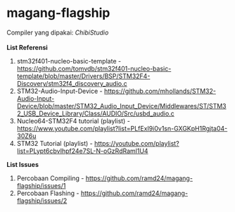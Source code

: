 # magang-flagship

Compiler yang dipakai: *ChibiStudio*\
\
**List Referensi**
1. stm32f401-nucleo-basic-template - https://github.com/tomvdb/stm32f401-nucleo-basic-template/blob/master/Drivers/BSP/STM32F4-Discovery/stm32f4_discovery_audio.c
2. STM32-Audio-Input-Device - https://github.com/mhollands/STM32-Audio-Input-Device/blob/master/STM32_Audio_Input_Device/Middlewares/ST/STM32_USB_Device_Library/Class/AUDIO/Src/usbd_audio.c
3. Nucleo64-STM32F4 tutorial (playlist) - https://www.youtube.com/playlist?list=PLfExI9i0v1sn-GXGKpH1Rgjta04-30Z6u
4. STM32 Tutorial (playlist) - https://youtube.com/playlist?list=PLypt6cbvIhpf24e7SL-N-oGzRdRaml1U4


**List Issues**
1. Percobaan Compiling - https://github.com/ramd24/magang-flagship/issues/1
2. Percobaan Flashing - https://github.com/ramd24/magang-flagship/issues/2
